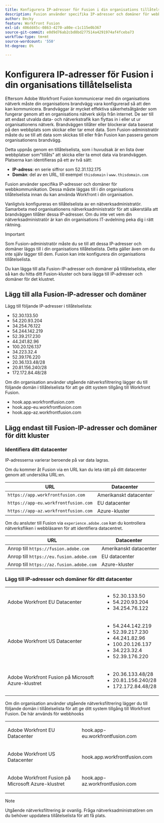 ```yaml
---
title: Konfigurera IP-adresser för Fusion i din organisations tillåtelselista
description: Fusion använder specifika IP-adresser och domäner för webbkommunikation. Dessa måste läggas till i din organisations tillåtelselista innan du kan använda Workfront i din organisation.
author: Becky
feature: Workfront Fusion
exl-id: 406dd45c-0863-4270-a80e-c1c115e0b367
source-git-commit: e0d9d76ab2cbd8bd277514a4291974af4fceba73
workflow-type: tm+mt
source-wordcount: '550'
ht-degree: 0%

---
```


# Konfigurera IP-adresser för Fusion i din organisations tillåtelselista

Eftersom Adobe Workfront Fusion kommunicerar med din organisations nätverk måste din organisations brandvägg vara konfigurerad så att den kan kommunicera. Brandväggar är mycket effektiva säkerhetsåtgärder som fungerar genom att en organisations nätverk skiljs från internet. De ser till att endast utvalda data- och nätverkstrafik kan flyttas in i eller ut ur organisationens nätverk. Brandväggen tillåter eller blockerar data baserat på den webbplats som skickar eller tar emot data. Som Fusion-administratör måste du se till att data som skickas till eller från Fusion kan passera genom organisationens brandvägg.

Detta uppnås genom en tillåtelselista, som i huvudsak är en lista över webbplatser som&quot;tillåts&quot; att skicka eller ta emot data via brandväggen. Platserna kan identifieras på ett av två sätt:

* **IP-adress**: en serie siffror som 52.31.132.175
* **Domän**: del av en URL, till exempel `thisdomain` i `www.thisdomain.com`

Fusion använder specifika IP-adresser och domäner för webbkommunikation. Dessa måste läggas till i din organisations tillåtelselista innan du kan använda Workfront i din organisation.

Vanligtvis konfigureras en tillåtelselista av en nätverksadministratör. Samarbeta med organisationens nätverksadministratör för att säkerställa att brandväggen tillåter dessa IP-adresser. Om du inte vet vem din nätverksadministratör är kan din organisations IT-avdelning peka dig i rätt riktning.

>[!IMPORTANT]
>
>Som Fusion-administratör måste du se till att dessa IP-adresser och domäner läggs till i din organisations tillåtelselista. Detta gäller även om du inte själv lägger till dem. Fusion kan inte konfigurera din organisations tillåtelselista.

Du kan lägga till alla Fusion-IP-adresser och domäner på tillåtelselista, eller så kan du hitta ditt Fusion-kluster och bara lägga till IP-adresser och domäner för det klustret.

## Lägg till alla Fusion-IP-adresser och domäner

Lägg till följande IP-adresser i tillåtelselista:

* 52.30.133.50
* 54.220.93.204
* 34.254.76.122
* 54.244.142.219
* 52.39.217.230
* 44.241.82.96
* 100.20.126.137
* 34.223.32.4
* 52.39.176.220
* 20.36.133.48/28
* 20.81.156.240/28
* 172.172.84.48/28

Om din organisation använder utgående nätverksfiltrering lägger du till följande domän i tillåtelselista för att ge ditt system tillgång till Workfront Fusion.

* hook.app.workfrontfusion.com
* hook.app-eu.workfrontfusion.com
* hook.app-az.workfrontfusion.com

## Lägg endast till Fusion-IP-adresser och domäner för ditt kluster

### Identifiera ditt datacenter

IP-adresserna varierar beroende på var data lagras.

Om du kommer åt Fusion via en URL kan du leta rätt på ditt datacenter genom att undersöka URL:en.

| URL | Datacenter |
| --- | --- |
| `https://app.workfrontfusion.com` | Amerikanskt datacenter |
| `https://app-eu.workfrontfusion.com` | EU datacenter |
| `https://app-az.workfrontfusion.com` | Azure-kluster |

Om du ansluter till Fusion via `experience.adobe.com` kan du kontrollera nätverksfliken i webbläsaren för att identifiera datacentret.

| URL | Datacenter |
| --- | --- |
| Anrop till `https://fusion.adobe.com` | Amerikanskt datacenter |
| Anrop till `https://eu.fusion.adobe.com` | EU datacenter |
| Anrop till `https://az.fusion.adobe.com` | Azure-kluster |

### Lägg till IP-adresser och domäner för ditt datacenter

<table style="table-layout:auto"> 
 <col> 
 <col> 
 <tbody> 
  <tr> 
   <td role="rowheader">Adobe Workfront EU Datacenter</td> 
   <td> 
    <ul> 
     <li>52.30.133.50</li> 
     <li>54.220.93.204</li> 
     <li>34.254.76.122</li> 
    </ul> </td> 
  </tr> 
  <tr> 
   <td role="rowheader"> <p>Adobe Workfront US Datacenter</p> </td> 
   <td> 
    <ul> 
     <li>54.244.142.219</li> 
     <li>52.39.217.230</li> 
     <li>44.241.82.96</li>
     <li>100.20.126.137</li>
     <li>34.223.32.4</li>
     <li>52.39.176.220</li>
    </ul> </td> 
  </tr> 
  <tr> 
   <td role="rowheader">Adobe Workfront Fusion på Microsoft Azure-klustret</td> 
   <td> 
    <ul> 
     <li>20.36.133.48/28</li> 
     <li>20.81.156.240/28</li> 
     <li>172.172.84.48/28</li> 
    </ul> </td> 
  </tr> 
 </tbody> 
</table>

Om din organisation använder utgående nätverksfiltrering lägger du till följande domän i tillåtelselista för att ge ditt system tillgång till Workfront Fusion. De här används för webbhooks

<table style="table-layout:auto">
 <col> 
 <col> 
 <tbody> 
  <tr> 
   <td role="rowheader">Adobe Workfront EU Datacenter</td> 
   <td> <p> hook.app-eu.workfrontfusion.com </p> </td> 
  </tr> 
  <tr> 
   <td role="rowheader"> <p>Adobe Workfront US Datacenter</p> </td> 
   <td> <p>hook.app.workfrontfusion.com </p> </td> 
  </tr> 
  <tr> 
   <td role="rowheader"> <p>Adobe Workfront Fusion på Microsoft Azure-klustret</p> </td> 
   <td> <p>hook.app-az.workfrontfusion.com </p> </td> 
  </tr> 
 </tbody> 
</table>

>[!NOTE]
>
>Utgående nätverksfiltrering är ovanlig. Fråga nätverksadministratören om du behöver uppdatera tillåtelselista för att få plats.

